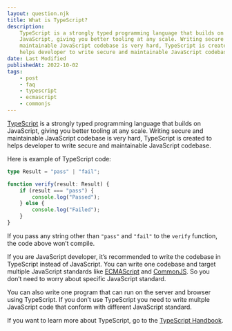 ```yaml
---
layout: question.njk
title: What is TypeScript?
description:
    TypeScript is a strongly typed programming language that builds on
    JavaScript, giving you better tooling at any scale. Writing secure and
    maintainable JavaScript codebase is very hard, TypeScript is created to
    helps developer to write secure and maintainable JavaScript codebase.
date: Last Modified
publishedAt: 2022-10-02
tags:
    - post
    - faq
    - typescript
    - ecmascript
    - commonjs
---
```


[TypeScript][1] is a strongly typed programming language that builds on
JavaScript, giving you better tooling at any scale. Writing secure and
maintainable JavaScript codebase is very hard, TypeScript is created to helps
developer to write secure and maintainable JavaScript codebase.

Here is example of TypeScript code:

```typescript
type Result = "pass" | "fail";

function verify(result: Result) {
    if (result === "pass") {
        console.log("Passed");
    } else {
        console.log("Failed");
    }
}
```

If you pass any string other than `"pass"` and `"fail"` to the `verify`
function, the code above won’t compile.

If you are JavaScript developer, it’s recommended to write the codebase in
TypeScript instead of JavaScript. You can write one codebase and target
multiple JavaScript standards like [ECMAScript][2] and [CommonJS][3]. So you
don’t need to worry about specific JavaScript standard.

You can also write one program that can run on the server and browser using
TypeScript. If you don’t use TypeScript you need to write multple JavaScript
code that conform with different JavaScript standard.

If you want to learn more about TypeScript, go to the [TypeScript Handbook][4].

[1]: https://www.typescriptlang.org/
[2]: /questions/what-is-ecmascript-es/
[3]: /questions/what-is-commonjs-cjs/
[4]: https://www.typescriptlang.org/docs/handbook/intro.html
